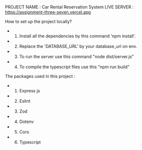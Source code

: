 
PROJECT NAME : Car Rental Reservation System
LIVE SERVER  : https://assignment-three-seven.vercel.app

How to set up the project locally?

- 1. Install all the dependencies by this command 'npm install'.
- 2. Replace the 'DATABASE_URL' by your database_url on env.
- 3. To run the server use this command "node dist/server.js"
- 4. To compile the typescript files use this "npm run build"

The packages used in this project :  

- 1. Express js
- 2. Eslint
- 3. Zod
- 4. Dotenv
- 5. Cors
- 6. Typescript